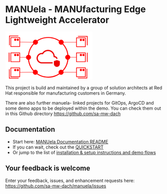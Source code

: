 

# MANUela - MANUfacturing Edge Lightweight Accelerator
![MANUela Logo](./images/logo.png)

This project is build and maintained by a group of solution architects at Red Hat responsible for manufacturing customers in Germany. 

There are also further manuela- linked projects for GitOps, ArgoCD and some demo apps to be deployed within the demo. 
You can check them out in this Github directory https://github.com/sa-mw-dach

## Documentation

- Start here: [MANUela Documentation README](./docs/documentation/README.md)
- If you can wait, check out the [QUICKSTART](./docs/documentation/QUICKSTART.md)
- Or jump to the list of [installation & setup instructions and demo flows](./docs/documentation#demo-modules)


## Your feedback is welcome

Enter your feedback, issues, and enhancement requests here:
https://github.com/sa-mw-dach/manuela/issues
